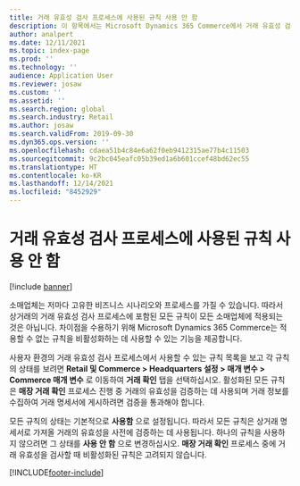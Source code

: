 ```yaml
---
title: 거래 유효성 검사 프로세스에 사용된 규칙 사용 안 함
description: 이 항목에서는 Microsoft Dynamics 365 Commerce에서 거래 유효성 검사 규칙을 비활성화하는 기능에 대해 설명합니다.
author: analpert
ms.date: 12/11/2021
ms.topic: index-page
ms.prod: ''
ms.technology: ''
audience: Application User
ms.reviewer: josaw
ms.custom: ''
ms.assetid: ''
ms.search.region: global
ms.search.industry: Retail
ms.author: josaw
ms.search.validFrom: 2019-09-30
ms.dyn365.ops.version: ''
ms.openlocfilehash: cdaea51b4c84e6a62f0eb9412315ae77b4c11503
ms.sourcegitcommit: 9c2bc045eafc05b39ed1a6b601ccef48bd62ec55
ms.translationtype: HT
ms.contentlocale: ko-KR
ms.lasthandoff: 12/14/2021
ms.locfileid: "8452929"
---
```

# <a name="disable-rules-used-in-the-transaction-validation-process"></a>거래 유효성 검사 프로세스에 사용된 규칙 사용 안 함

[!include [banner](../includes/banner.md)]

소매업체는 저마다 고유한 비즈니스 시나리오와 프로세스를 가질 수 있습니다. 따라서 상거래의 거래 유효성 검사 프로세스에 포함된 모든 규칙이 모든 소매업체에 적용되는 것은 아닙니다. 차이점을 수용하기 위해 Microsoft Dynamics 365 Commerce는 적용할 수 없는 규칙을 비활성화하는 데 사용할 수 있는 기능을 제공합니다.

사용자 환경의 거래 유효성 검사 프로세스에서 사용할 수 있는 규칙 목록을 보고 각 규칙의 상태를 보려면 **Retail 및 Commerce \> Headquarters 설정 \> 매개 변수 \> Commerce 매개 변수** 로 이동하여 **거래 확인** 탭을 선택하십시오. 활성화된 모든 규칙은 **매장 거래 확인** 프로세스 진행 중 거래의 유효성을 검증하는 데 사용되며 거래 정보를 수집하여 거래 명세서에 게시하려면 검증을 통과해야 합니다.

모든 규칙의 상태는 기본적으로 **사용함** 으로 설정됩니다. 따라서 모든 규칙은 상거래 명세서로 가져올 거래의 유효성을 사전에 검증하는 데 사용됩니다. 하나의 규칙을 사용하지 않으려면 그 상태를 **사용 안 함** 으로 변경하십시오. **매장 거래 확인** 프로세스 중에 거래 유효성을 검사할 때 비활성화된 규칙은 고려되지 않습니다.

[!INCLUDE[footer-include](../includes/footer-banner.md)]
